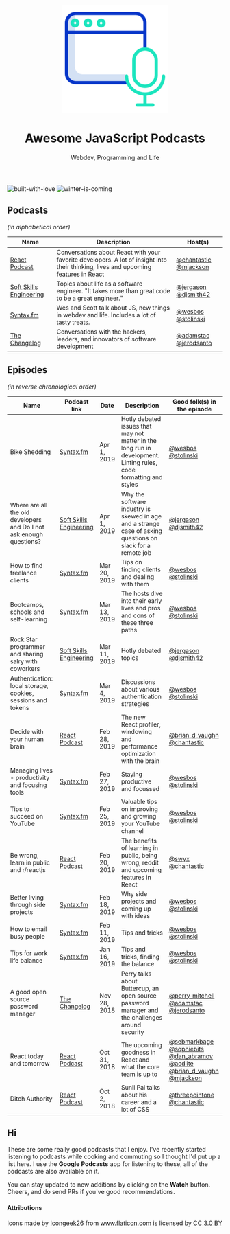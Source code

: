 <header align="center">
    <div align="center">
        <img src="podcast.png" alt="Logo" width="250" />
    </div>
    <h1 align="center">Awesome JavaScript Podcasts</h1>
    <p align="center">Webdev, Programming and Life</p>
</header>

![built-with-love](http://ForTheBadge.com/images/badges/built-with-love.svg)
![winter-is-coming](http://ForTheBadge.com/images/badges/winter-is-coming.svg)

## Podcasts

_(in alphabetical order)_

| Name                                                 | Description                                                                                                                         | Host(s)                                                                                 |
| ---------------------------------------------------- | ----------------------------------------------------------------------------------------------------------------------------------- | --------------------------------------------------------------------------------------- |
| [React Podcast](https://reactpodcast.simplecast.fm/) | Conversations about React with your favorite developers. A lot of insight into their thinking, lives and upcoming features in React | [@chantastic](https://twitter.com/chantastic) [@mjackson](https://twitter.com/mjackson) |
| [Soft Skills Engineering](https://softskills.audio/) | Topics about life as a software engineer. "It takes more than great code to be a great engineer."                                   | [@jergason](https://twitter.com/jergason) [@djsmith42](https://twitter.com/djsmith42)   |
| [Syntax.fm](https://syntax.fm/)                      | Wes and Scott talk about JS, new things in webdev and life. Includes a lot of tasty treats.                                         | [@wesbos](http://twitter.com/wesbos/) [@stolinski](https://twitter.com/stolinski)       |
| [The Changelog](https://changelog.com/podcast)       | Conversations with the hackers, leaders, and innovators of software development                                                     | [@adamstac](https://twitter.com/adamstac) [@jerodsanto](https://twitter.com/jerodsanto) |

## Episodes

_(in reverse chronological order)_

| Name                                                        | Podcast link                                                                                                                 | Date         | Description                                                                                                        | Good folk(s) in the episode                                                                                                                                                                                                                                                           |
| ----------------------------------------------------------- | ---------------------------------------------------------------------------------------------------------------------------- | ------------ | ------------------------------------------------------------------------------------------------------------------ | ------------------------------------------------------------------------------------------------------------------------------------------------------------------------------------------------------------------------------------------------------------------------------------- |
| Bike Shedding                                               | [Syntax.fm](https://syntax.fm/show/131/hasty-treat-bike-shedding)                                                            | Apr 1, 2019  | Hotly debated issues that may not matter in the long run in development. Linting rules, code formatting and styles | [@wesbos](http://twitter.com/wesbos/) [@stolinski](https://twitter.com/stolinski)                                                                                                                                                                                                     |
| Where are all the old developers and Do I not ask enough questions? | [Soft Skills Engineering](https://softskills.audio/2019/04/01/episode-151-where-are-all-the-old-developers-and-do-i-not-ask-enough-questions/) | Apr 1, 2019 | Why the software industry is skewed in age and a strange case of asking questions on slack for a remote job | [@jergason](https://twitter.com/jergason) [@djsmith42](https://twitter.com/djsmith42) |
| How to find freelance clients                               | [Syntax.fm](https://syntax.fm/show/128/how-to-find-freelance-clients)                                                        | Mar 20, 2019 | Tips on finding clients and dealing with them                                                                      | [@wesbos](http://twitter.com/wesbos/) [@stolinski](https://twitter.com/stolinski)                                                                                                                                                                                                     |
| Bootcamps, schools and self-learning                        | [Syntax.fm](https://syntax.fm/show/126/bootcamps-vs-school-vs-self-learning)                                                 | Mar 13, 2019 | The hosts dive into their early lives and pros and cons of these three paths                                       | [@wesbos](http://twitter.com/wesbos/) [@stolinski](https://twitter.com/stolinski)                                                                                                                                                                                                     |
| Rock Star programmer and sharing salry with coworkers                        | [Soft Skills Engineering](https://softskills.audio/2019/03/11/episode-148-in-the-orbit-of-a-rock-star-programmer-and-should-i-share-my-salary-with-my-coworkers/)                                                 | Mar 11, 2019 | Hotly debated topics                                       | [@jergason](https://twitter.com/jergason) [@djsmith42](https://twitter.com/djsmith42) |
| Authentication: local storage, cookies, sessions and tokens | [Syntax.fm](https://syntax.fm/show/123/hasty-treat-authentication-localstorage-vs-cookies-vs-sessions-vs-tokens)             | Mar 4, 2019  | Discussions about various authentication strategies                                                                | [@wesbos](http://twitter.com/wesbos/) [@stolinski](https://twitter.com/stolinski)                                                                                                                                                                                                     |
| Decide with your human brain                                | [React Podcast](https://reactpodcast.simplecast.fm/37)                                                                       | Feb 28, 2019 | The new React profiler, windowing and performance optimization with the brain                                      | [@brian_d_vaughn](https://twitter.com/brian_d_vaughn) [@chantastic](https://twitter.com/chantastic)                                                                                                                                                                                   |
| Managing lives - productivity and focusing tools            | [Syntax.fm](https://syntax.fm/show/122/how-we-manage-our-lives-notion-todos-notes-focusing-calendars-goal-tracking-and-more) | Feb 27, 2019 | Staying productive and focussed                                                                                    | [@wesbos](http://twitter.com/wesbos/) [@stolinski](https://twitter.com/stolinski)                                                                                                                                                                                                     |
| Tips to succeed on YouTube                                  | [Syntax.fm](https://syntax.fm/show/121/hasty-treat-tips-to-succeed-on-youtube)                                               | Feb 25, 2019 | Valuable tips on improving and growing your YouTube channel                                                        | [@wesbos](http://twitter.com/wesbos/) [@stolinski](https://twitter.com/stolinski)                                                                                                                                                                                                     |
| Be wrong, learn in public and r/reactjs                     | [React Podcast](https://reactpodcast.simplecast.fm/36)                                                                       | Feb 20, 2019 | The benefits of learning in public, being wrong, reddit and upcoming features in React                             | [@swyx](https://twitter.com/swyx) [@chantastic](https://twitter.com/chantastic)                                                                                                                                                                                                       |
| Better living through side projects                         | [Syntax.fm](https://syntax.fm/show/119/hasty-treat-better-living-through-side-projects)                                      | Feb 18, 2019 | Why side projects and coming up with ideas                                                                         | [@wesbos](http://twitter.com/wesbos/) [@stolinski](https://twitter.com/stolinski)                                                                                                                                                                                                     |
| How to email busy people                                    | [Syntax.fm](https://syntax.fm/show/117/hasty-treat-how-to-email-busy-people)                                                 | Feb 11, 2019 | Tips and tricks                                                                                                    | [@wesbos](http://twitter.com/wesbos/) [@stolinski](https://twitter.com/stolinski)                                                                                                                                                                                                     |
| Tips for work life balance                                  | [Syntax.fm](https://syntax.fm/show/110/tips-for-work-life-balance)                                                           | Jan 16, 2019 | Tips and tricks, finding the balance                                                                               | [@wesbos](http://twitter.com/wesbos/) [@stolinski](https://twitter.com/stolinski)                                                                                                                                                                                                     |
| A good open source password manager                         | [The Changelog](https://changelog.com/podcast/325)                                                                           | Nov 28, 2018 | Perry talks about Buttercup, an open source password manager and the challenges around security                    | [@perry_mitchell](https://twitter.com/perry_mitchell) [@adamstac](https://twitter.com/adamstac) [@jerodsanto](https://twitter.com/jerodsanto)                                                                                                                                         |
| React today and tomorrow                                    | [React Podcast](https://overcast.fm/+N_6IW1f0w)                                                                              | Oct 31, 2018 | The upcoming goodness in React and what the core team is up to                                                     | [@sebmarkbage](https://twitter.com/sebmarkbage) [@sophiebits](https://twitter.com/sophiebits) [@dan_abramov](https://twitter.com/dan_abramov) [@acdlite](https://twitter.com/acdlite) [@brian_d_vaughn](https://twitter.com/brian_d_vaughn) [@mjackson](https://twitter.com/mjackson) |
| Ditch Authority                                             | [React Podcast](https://overcast.fm/+N_6LAiP7Q)                                                                              | Oct 2, 2018  | Sunil Pai talks about his career and a lot of CSS                                                                  | [@threepointone](https://twitter.com/threepointone) [@chantastic](https://twitter.com/chantastic)                                                                                                                                                                                     |

## Hi

These are some really good podcasts that I enjoy. I've recently started listening to podcasts while cooking and commuting so I thought I'd put up a list here. I use the **Google Podcasts** app for listening to these, all of the podcasts are also available on it.

You can stay updated to new additions by clicking on the **Watch** button. Cheers, and do send PRs if you've good recommendations.

#### Attributions

<div>Icons made by <a href="https://www.flaticon.com/authors/icongeek26" title="Icongeek26">Icongeek26</a> from <a href="https://www.flaticon.com/" 			    title="Flaticon">www.flaticon.com</a> is licensed by <a href="http://creativecommons.org/licenses/by/3.0/" 			    title="Creative Commons BY 3.0" target="_blank">CC 3.0 BY</a></div>
